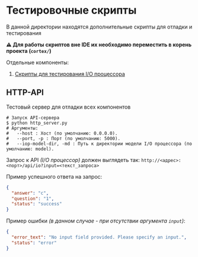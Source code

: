 # Тестировочные скрипты

В данной директории находятся дополнительные скрипты для отладки и тестирования

__⚠ Для работы скриптов вне IDE их необходимо переместить в корень проекта (`cortex/`)__

Отдельные компоненты:

1. [Скрипты для тестирования I/O процессора](io_processor/readme.md)

## HTTP-API

Тестовый сервер для отладки всех компонентов

```shell
# Запуск API-сервера
$ python http_server.py
# Аргументы:
#   --host : Хост (по умолчанию: 0.0.0.0).
#   --port, -p : Порт (по умолчанию: 5000).
#   --iop-model-dir, -md : Путь к директории модели I/O процессора (по умолчанию: model).
```

Запрос к API *(I/O процессор)* должен выглядеть так: `http://<адрес>:<порт>/api/io?input=<текст_запроса>`

Пример успешного ответа на запрос:

```json
{
  "answer": "с",
  "question": "1",
  "status": "success"
}
```

Пример ошибки *(в данном случае - при отсутствии аргумента `input`)*:

```json
{
  "error_text": "No input field provided. Please specify an input.",
  "status": "error"
}
```
